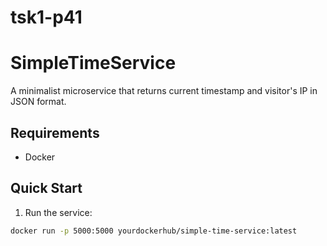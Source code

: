 # tsk1-p41

# SimpleTimeService

A minimalist microservice that returns current timestamp and visitor's IP in JSON format.

## Requirements
- Docker

## Quick Start

1. Run the service:
```bash
docker run -p 5000:5000 yourdockerhub/simple-time-service:latest
